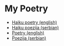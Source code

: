 # My Poetry

* [Haiku poetry (english)](https://github.com/meeroslav/_poetry/blob/master/haiku_en.md)
* [Haiku poezija (serbian)](https://github.com/meeroslav/_poetry/blob/master/haiku_rs.md)
* [Poetry (english)](https://github.com/meeroslav/_poetry/blob/master/poetry_en.md)
* [Poezija (serbian)](https://github.com/meeroslav/_poetry/blob/master/poetry_rs.md)
